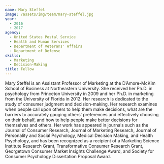 ```yaml
---
name: Mary Steffel
image: /assets/img/team/mary-steffel.jpg
year: 
  - 2016
  - 2017
agency:
  - United States Postal Service
  - Health and Human Services
  - Department of Veterans' Affairs
  - Department of Defense
skills:
  - Marketing
  - Decision-Making
title: Fellow 
---
```


Mary Steffel is an Assistant Professor of Marketing at the D’Amore-McKim School of Business at Northeastern University. She received her Ph.D. in psychology from Princeton University in 2009 and her Ph.D. in marketing from the University of Florida in 2012. Her research is dedicated to the study of consumer judgment and decision-making. Her research examines when people call upon others to help them make decisions, what are the barriers to accurately gauging others’ preferences and effectively choosing on their behalf, and how to help people make better decisions for themselves and others. Her work has appeared in journals such as the Journal of Consumer Research, Journal of Marketing Research, Journal of Personality and Social Psychology, Medical Decision Making, and Health Psychology, and has been recognized as a recipient of a Marketing Science Institute Research Grant, Transformative Consumer Research Grant, Georgetown Consumer Market Insights Challenge Award, and Society for Consumer Psychology Dissertation Proposal Award.
